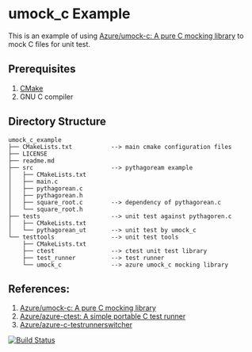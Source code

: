 # umock_c Example

This is an example of using [Azure/umock-c: A pure C mocking library](https://github.com/Azure/umock-c)
to mock C files for unit test.


## Prerequisites

1. [CMake](https://cmake.org/)
2. GNU C compiler


## Directory Structure

```
umock_c_example
├── CMakeLists.txt           --> main cmake configuration files
├── LICENSE
├── readme.md
├── src                      --> pythagoream example
│   ├── CMakeLists.txt
│   ├── main.c
│   ├── pythagorean.c
│   ├── pythagorean.h
│   ├── square_root.c        --> dependency of pythagorean.c
│   └── square_root.h
├── tests                    --> unit test against pythagoren.c
│   ├── CMakeLists.txt
│   └── pythagorean_ut       --> unit test by umock_c
└── testtools                --> unit test tools
    ├── CMakeLists.txt
    ├── ctest                --> ctest unit test library 
    ├── test_runner          --> test runner
    └── umock_c              --> azure umock_c mocking library
```
    
## References:
1. [Azure/umock-c: A pure C mocking library](https://github.com/Azure/umock-c/tree/master)
2. [Azure/azure-ctest: A simple portable C test runner](https://github.com/Azure/azure-ctest/tree/master)
3. [Azure/azure-c-testrunnerswitcher](https://github.com/Azure/azure-c-testrunnerswitcher/tree/master)

[![Build Status](https://travis-ci.org/maxpeng/umock_c_example.svg?branch=master)](https://travis-ci.org/maxpeng/umock_c_example)
